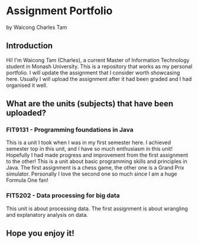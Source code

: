 # Assignment Portfolio
by Waicong Charles Tam

## Introduction
Hi! I'm Waicong Tam (Charles), a current Master of Information Technology student in Monash University. This is a repository that works as my personal portfolio. I will update the assignment that I consider worth showcasing here. Usually I will upload the assignment after it had been graded and I had organised it well.

## What are the units (subjects) that have been uploaded?
### FIT9131 - Programming foundations in Java
This is a unit I took when I was in my first semester here. I achieved semester top in this unit, and I have so much enthusiasm in this unit! Hopefully I had made progress and improvement from the first assignment to the other! This is a unit about basic programming skills and principles in Java.
The first assignment is a chess game, the other one is a Grand Prix simulator. Personally I love the second one so much since I am a huge Formula One fan!
### FIT5202 - Data processing for big data
This unit is about processing data. The first assignment is about wrangling and explanatory analysis on data.

## Hope you enjoy it!
